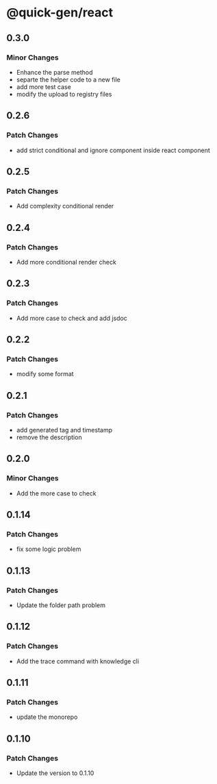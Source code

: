 # @quick-gen/react

## 0.3.0

### Minor Changes

- Enhance the parse method 
- separte the helper code to a new file
- add more test case
- modify the upload to registry files

## 0.2.6

### Patch Changes

- add strict conditional and ignore component inside react component

## 0.2.5

### Patch Changes

- Add complexity conditional render

## 0.2.4

### Patch Changes

- Add more conditional render check

## 0.2.3

### Patch Changes

- Add more case to check and add jsdoc

## 0.2.2

### Patch Changes

- modify some format

## 0.2.1

### Patch Changes

- add generated tag and timestamp
- remove the description

## 0.2.0

### Minor Changes

- Add the more case to check

## 0.1.14

### Patch Changes

- fix some logic problem

## 0.1.13

### Patch Changes

- Update the folder path problem

## 0.1.12

### Patch Changes

- Add the trace command with knowledge cli

## 0.1.11

### Patch Changes

- update the monorepo

## 0.1.10

### Patch Changes

- Update the version to 0.1.10
